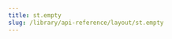 ```yaml
---
title: st.empty
slug: /library/api-reference/layout/st.empty
---
```


<Autofunction function="streamlit.empty" />
